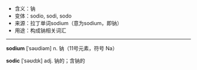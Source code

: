 - <span class="definition">含义：钠</span>
- <span class="definition">变体：sodio, sodi, sodo</span>
- <span class="definition">来源：拉丁单词sodium（意为sodium，即钠）</span>
- <span class="definition">用途：构成钠相关词汇</span>

---

<span class="vocabulary">**sodium**</span> [ˈsəʊdiəm] n. 钠（11号元素，符号 Na）

<span class="vocabulary">**sodic**</span> [ˈsəʊdɪk] adj. 钠的；含钠的
